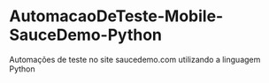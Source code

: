 # AutomacaoDeTeste-Mobile-SauceDemo-Python
 Automações de teste no site saucedemo.com utilizando a linguagem Python
